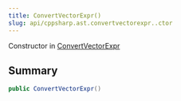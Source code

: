 ```yaml
---
title: ConvertVectorExpr()
slug: api/cppsharp.ast.convertvectorexpr..ctor
---
```

Constructor in [ConvertVectorExpr](/api/cppsharp/ast/convertvectorexpr)

## Summary



```csharp
public ConvertVectorExpr()
```

